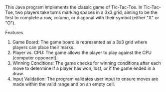 This Java program implements the classic game of Tic-Tac-Toe. In Tic-Tac-Toe, two players take turns marking spaces in a 3x3 grid, aiming to be the first to complete a row, column, or diagonal with their symbol (either "X" or "O").

Features
1. Game Board: The game board is represented as a 3x3 grid where players can place their marks.
2. Player vs. CPU: The game allows the player to play against the CPU (computer opponent).
3. Winning Conditions: The game checks for winning conditions after each move to determine if a player has won, lost, or if the game ended in a draw.
4. Input Validation: The program validates user input to ensure moves are made within the valid range and on an empty cell.
